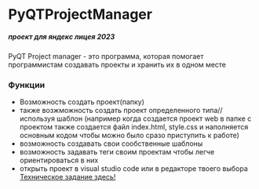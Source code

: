 # PyQTProjectManager
##### проект для яндекс лицея 2023
PyQT Project manager - это программа, которая помогает программистам создавать проекты и хранить их в одном месте
### Функции
- Возможность создать проект(папку)
- также возжможность создать проект определенного типа//используя шаблон (например когда создается проект web в папке с проектом также создается файл index.html, style.css и наполняется основным кодом чтобы можно было сразо приступить к работе)
- возможность создавать свои сообственные шаблоны
- возможность задавать теги своим проектам чтобы легче ориентироваться в них
- открыть проект в visual studio code или в редакторе твоего выбора 
[Техническое задание здесь!](https://hammerhead-celery-f0f.notion.site/PYQT-Project-Manager-0eb15a87d7644d8b8db04d1ce42a669c?pvs=4)

